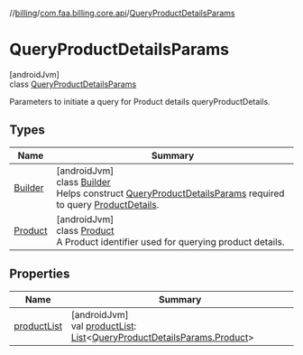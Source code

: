 //[billing](../../../index.md)/[com.faa.billing.core.api](../index.md)/[QueryProductDetailsParams](index.md)

# QueryProductDetailsParams

[androidJvm]\
class [QueryProductDetailsParams](index.md)

Parameters to initiate a query for Product details queryProductDetails.

## Types

| Name | Summary |
|---|---|
| [Builder](-builder/index.md) | [androidJvm]<br>class [Builder](-builder/index.md)<br>Helps construct [QueryProductDetailsParams](index.md) required to query [ProductDetails](../-product-details/index.md). |
| [Product](-product/index.md) | [androidJvm]<br>class [Product](-product/index.md)<br>A Product identifier used for querying product details. |

## Properties

| Name | Summary |
|---|---|
| [productList](product-list.md) | [androidJvm]<br>val [productList](product-list.md): [List](https://kotlinlang.org/api/latest/jvm/stdlib/kotlin.collections/-list/index.html)&lt;[QueryProductDetailsParams.Product](-product/index.md)&gt; |
